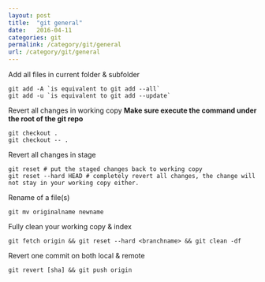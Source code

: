 ```yaml
---
layout: post
title:  "git general"
date:   2016-04-11
categories: git
permalink: /category/git/general
url: /category/git/general
---
```


Add all files in current folder & subfolder

~~~shell
git add -A `is equivalent to git add --all`
git add -u `is equivalent to git add --update`
~~~

Revert all changes in working copy
**Make sure execute the command under the root of the git repo**

~~~shell
git checkout .
git checkout -- .
~~~

Revert all changes in stage

~~~shell
git reset # put the staged changes back to working copy
git reset --hard HEAD # completely revert all changes, the change will not stay in your working copy either. 
~~~

Rename of a file(s)

~~~shell
git mv originalname newname
~~~

Fully clean your working copy & index 

~~~shell
git fetch origin && git reset --hard <branchname> && git clean -df
~~~

Revert one commit on both local & remote

~~~shell
git revert [sha] && git push origin
~~~